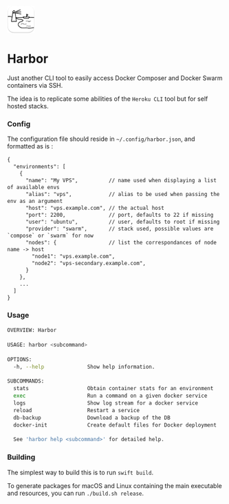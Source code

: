 <img src="Resources/README-AppIcon.png" width=64 />

# Harbor

Just another CLI tool to easily access Docker Composer and Docker Swarm containers via SSH.

The idea is to replicate some abilities of the `Heroku CLI` tool but for self hosted stacks.

### Config

The configuration file should reside in `~/.config/harbor.json`, and formatted as is : 

```json5
{
  "environments": [
    {
      "name": "My VPS",          // name used when displaying a list of available envs
      "alias": "vps",            // alias to be used when passing the env as an argument
      "host": "vps.example.com", // the actual host
      "port": 2200,              // port, defaults to 22 if missing
      "user": "ubuntu",          // user, defaults to root if missing 
      "provider": "swarm",       // stack used, possible values are `compose` or `swarm` for now
      "nodes": {                 // list the correspondances of node name -> host
        "node1": "vps.example.com",
        "node2": "vps-secondary.example.com",
      }
    },
    ...
  ]
}
```

### Usage

```bash
OVERVIEW: Harbor

USAGE: harbor <subcommand>

OPTIONS:
  -h, --help              Show help information.

SUBCOMMANDS:
  stats                   Obtain container stats for an environment
  exec                    Run a command on a given docker service
  logs                    Show log stream for a docker service
  reload                  Restart a service
  db-backup               Download a backup of the DB
  docker-init             Create default files for Docker deployment

  See 'harbor help <subcommand>' for detailed help.
```

### Building

The simplest way to build this is to run `swift build`.

To generate packages for macOS and Linux containing the main executable and resources, you can run `./build.sh release`.

